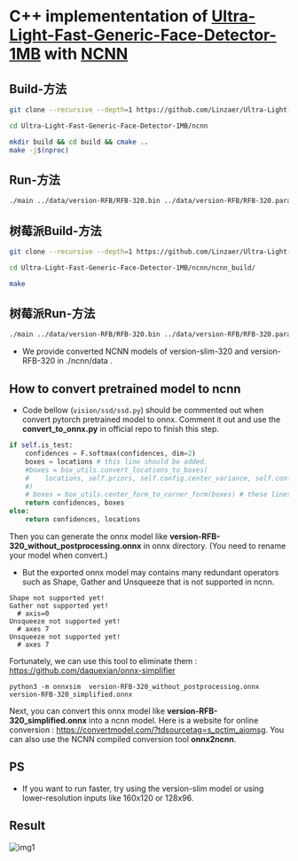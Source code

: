 # C++ implemententation of [Ultra-Light-Fast-Generic-Face-Detector-1MB](https://github.com/Linzaer/Ultra-Light-Fast-Generic-Face-Detector-1MB) with [NCNN](https://github.com/Tencent/ncnn)

## Build-方法

```bash
git clone --recursive --depth=1 https://github.com/Linzaer/Ultra-Light-Fast-Generic-Face-Detector-1MB

cd Ultra-Light-Fast-Generic-Face-Detector-1MB/ncnn

mkdir build && cd build && cmake ..
make -j$(nproc)
```

## Run-方法

```bash
./main ../data/version-RFB/RFB-320.bin ../data/version-RFB/RFB-320.param ../data/test.jpg
```

## 树莓派Build-方法

```bash
git clone --recursive --depth=1 https://github.com/Linzaer/Ultra-Light-Fast-Generic-Face-Detector-1MB

cd Ultra-Light-Fast-Generic-Face-Detector-1MB/ncnn/ncnn_build/

make
```

## 树莓派Run-方法

```bash
./main ../data/version-RFB/RFB-320.bin ../data/version-RFB/RFB-320.param ../data/test.jpg
```

* We provide converted NCNN models of version-slim-320 and version-RFB-320 in ./ncnn/data .

## How to convert pretrained model to ncnn

* Code bellow (```vision/ssd/ssd.py```) should be commented out when convert pytorch pretrained model to onnx. Comment it out and use the **convert_to_onnx.py** in official repo to finish this step.

```python
if self.is_test:
    confidences = F.softmax(confidences, dim=2)
    boxes = locations # this line should be added.
    #boxes = box_utils.convert_locations_to_boxes(
    #    locations, self.priors, self.config.center_variance, self.config.size_variance
    #)
    # boxes = box_utils.center_form_to_corner_form(boxes) # these lines should be commented out. detail information and analyze comming soon.
    return confidences, boxes
else:
    return confidences, locations
```
Then you can generate the onnx model like **version-RFB-320_without_postprocessing.onnx** in onnx directory. (You need to rename your model when convert.)
* But the exported onnx model may contains many redundant operators such as Shape, Gather and Unsqueeze that is not supported in ncnn.

```
Shape not supported yet!
Gather not supported yet!
  # axis=0
Unsqueeze not supported yet!
  # axes 7
Unsqueeze not supported yet!
  # axes 7
```

Fortunately, we can use this tool to eliminate them :
https://github.com/daquexian/onnx-simplifier

```
python3 -m onnxsim  version-RFB-320_without_postprocessing.onnx version-RFB-320_simplified.onnx

```

Next, you can convert this onnx model like **version-RFB-320_simplified.onnx** into a ncnn model. Here is a website for online conversion : https://convertmodel.com/?tdsourcetag=s_pctim_aiomsg. You can also use the NCNN compiled conversion tool **onnx2ncnn**.

## PS
* If you want to run faster, try using the version-slim model or using lower-resolution inputs like 160x120 or 128x96.

## Result
![img1](https://github.com/Linzaer/Ultra-Light-Fast-Generic-Face-Detector-1MB/blob/master/ncnn/data/result.jpg)